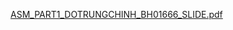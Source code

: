 [ASM_PART1_DOTRUNGCHINH_BH01666_SLIDE.pdf](https://github.com/user-attachments/files/17540639/ASM_PART1_DOTRUNGCHINH_BH01666_SLIDE.pdf)
